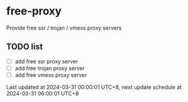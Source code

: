 
# free-proxy
Provide free ssr / trojan / vmess proxy servers


## TODO list
- [ ] add free ssr proxy server
- [ ] add free trojan proxy server
- [ ] add free vmess proxy server

Last updated at 2024-03-31 00:00:01 UTC+8, next update schedule at 2024-03-31 06:00:01 UTC+8

